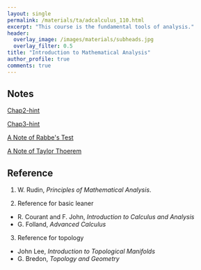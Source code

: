 ```yaml
---
layout: single
permalink: /materials/ta/adcalculus_110.html
excerpt: "This course is the fundamental tools of analysis."
header:
  overlay_image: /images/materials/subheads.jpg
  overlay_filter: 0.5
title: "Introduction to Mathematical Analysis"
author_profile: true
comments: true
---
```


## Notes

[Chap2-hint](/pdf/materials/ta/latex/hw-solu-chap2.pdf)

[Chap3-hint](/pdf/materials/ta/latex/hw-solu-chap3.pdf)

[A Note of Rabbe's Test](/pdf/materials/ta/latex/supp_rabbe.pdf)

[A Note of Taylor Thoerem](/pdf/materials/ta/latex/rmkoftaylor.pdf)

## Reference

1. W. Rudin,  <i>Principles of Mathematical Analysis</i>.

2. Reference for basic leaner
  * R. Courant and F. John, <i>Introduction to Calculus and Analysis</i>
  * G. Folland, <i>Advanced Calculus</i>

3. Reference for topology
  * John Lee, <i>Introduction to Topological Manifolds</i>
  * G. Bredon, <i>Topology and Geometry</i>